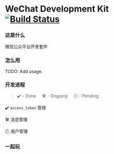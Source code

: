 # WeChat Development Kit  [![Build Status](https://travis-ci.org/ixfan/wechat-kit.svg?branch=master)](https://travis-ci.org/ixfan/wechat-kit)

### 这是什么

微信公众平台开发套件

### 怎么用

TODO: Add usage.

### 开发进程

> ✔️ - Done &nbsp;&nbsp;&nbsp; 🛠 - Ongoing  &nbsp;&nbsp;&nbsp; 🕖 - Pending

✔️ `access_token` 管理

🛠 消息管理

🕖 用户管理

### 一起玩


